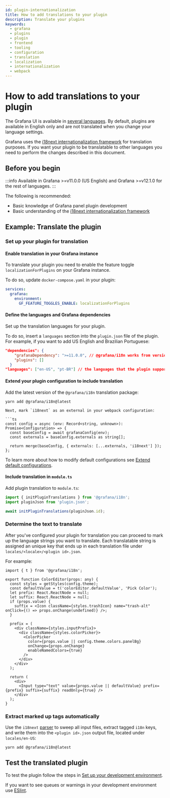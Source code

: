 ```yaml
---
id: plugin-internationalization
title: How to add translations to your plugin
description: Translate your plugins
keywords:
  - grafana
  - plugins
  - plugin
  - frontend
  - tooling
  - configuration
  - translation
  - localization
  - internationalization
  - webpack
---
```


# How to add translations to your plugin

The Grafana UI is available in [several languages](https://grafana.com/docs/grafana/latest/administration/organization-preferences/#change-grafana-language). By default, plugins are available in English only and are not translated when you change your language settings. 

Grafana uses the [i18next internationalization framework](https://www.i18next.com/) for translation purposes. If you want your plugin to be translatable to other languages you need to perform the changes described in this document.  

## Before you begin

:::info
Available in Grafana >=v11.0.0 (US English) and Grafana >=v12.1.0 for the rest of languages.
:::

The following is recommended:

* Basic knowledge of Grafana panel plugin development
* Basic understanding of the [i18next internationalization framework](https://www.i18next.com/)

## Example: Translate the plugin

### Set up your plugin for translation

#### Enable translation in your Grafana instance 

To translate your plugin you need to enable the feature toggle `localizationForPlugins` on your Grafana instance.

To do so, update `docker-compose.yaml` in your plugin:

```yaml title="docker-compose.yaml"
services:
  grafana:
    environment:
      GF_FEATURE_TOGGLES_ENABLE: localizationForPlugins
```

#### Define the languages and Grafana dependencies

Set up the translation languages for your plugin. 

To do so, insert a `languages` section into the `plugin.json` file of the plugin. For example, if you want to add US English and Brazilian Portuguese:

```json title="plugin.json"
"dependencies": {
    "grafanaDependency": ">=11.0.0", // @grafana/i18n works from version 11.0.0 and higher for en-US translations 
    "plugins": []
  }
"languages": ["en-US", "pt-BR"] // the languages that the plugin supports
```

#### Extend your plugin configuration to include translation

Add the latest version of the `@grafana/i18n` translation package:

```shell npm2yarn
yarn add @grafana/i18n@latest

Next, mark `i18next` as an external in your webpack configuration:

```ts
const config = async (env: Record<string, unknown>): Promise<Configuration> => {
  const baseConfig = await grafanaConfig(env);
  const externals = baseConfig.externals as string[];

  return merge(baseConfig, { externals: [...externals, 'i18next'] });
};
```

To learn more about how to modify default configurations see [Extend default configurations](https://grafana.com/developers/plugin-tools/how-to-guides/extend-configurations).

#### Include translation in `module.ts` 

Add plugin translation to `module.ts`: 

```ts
import { initPluginTranslations } from '@grafana/i18n';
import pluginJson from 'plugin.json';

await initPluginTranslations(pluginJson.id);
```

### Determine the text to translate

After you've configured your plugin for translation you can proceed to mark up the language strings you want to translate. Each translatable string is assigned an unique key that ends up in each translation file under `locales/<locale>/<plugin id>.json`. 

For example:

```tsx title="ColorEditor.tsx"
import { t } from '@grafana/i18n';

export function ColorEditor(props: any) {
  const styles = getStyles(config.theme);
  const defaultValue = t('colorEditor.defaultValue', 'Pick Color');
  let prefix: React.ReactNode = null;
  let suffix: React.ReactNode = null;
  if (props.value) {
    suffix = <Icon className={styles.trashIcon} name="trash-alt" onClick={() => props.onChange(undefined)} />;
  }

  prefix = (
    <div className={styles.inputPrefix}>
      <div className={styles.colorPicker}>
        <ColorPicker
          color={props.value || config.theme.colors.panelBg}
          onChange={props.onChange}
          enableNamedColors={true}
        />
      </div>
    </div>
  );

  return (
    <div>
      <Input type="text" value={props.value || defaultValue} prefix={prefix} suffix={suffix} readOnly={true} />
    </div>
  );
}  
```

### Extract marked up tags automatically

Use the `i18next` [parser](https://github.com/i18next/i18next-parser#readme) to sweep all input files, extract tagged `i18n` keys, and write them into the `<plugin id>.json` output file, located under `locales/en-US`: 

```shell npm2yarn
yarn add @grafana/i18n@latest
```

## Test the translated plugin 

To test the plugin follow the steps in [Set up your development environment](https://grafana.com/developers/plugin-tools/get-started/set-up-development-environment#docker-development-environment).

If you want to see queues or warnings in your development environment use [ESlint](https://github.com/eslint/eslint).

